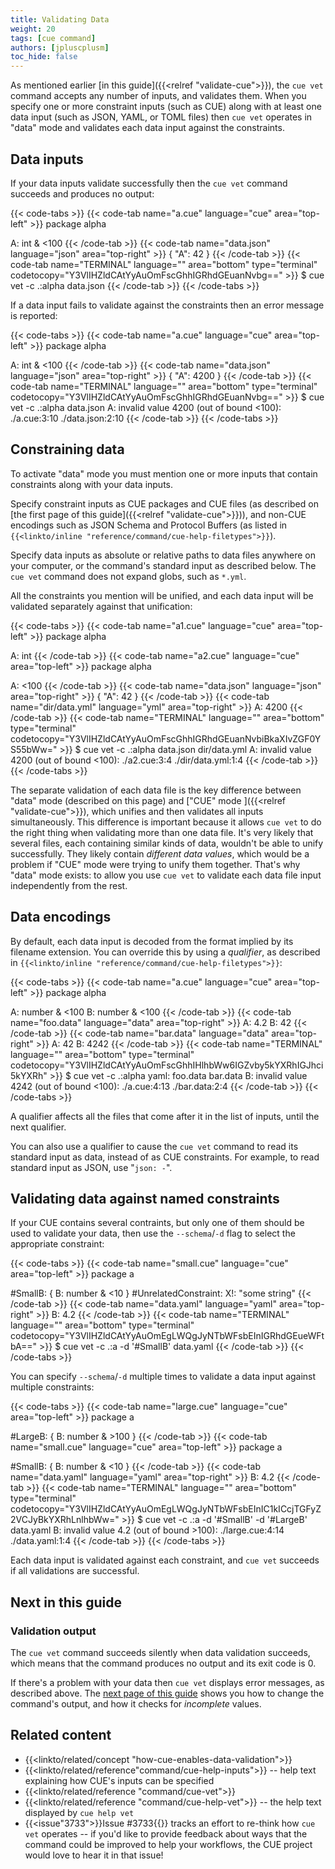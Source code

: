 ```yaml
---
title: Validating Data
weight: 20
tags: [cue command]
authors: [jpluscplusm]
toc_hide: false
---
```


As mentioned earlier [in this guide]({{<relref "validate-cue">}}), the `cue vet`
command accepts any number of inputs, and validates them.
When you specify one or more constraint inputs (such as CUE) along with at
least one data input (such as JSON, YAML, or TOML files) then `cue vet`
operates in "data" mode and validates each data input against the constraints.

## Data inputs

If your data inputs validate successfully then the `cue vet` command succeeds
and produces no output:

{{< code-tabs >}}
{{< code-tab name="a.cue" language="cue" area="top-left" >}}
package alpha

A: int & <100
{{< /code-tab >}}
{{< code-tab name="data.json" language="json" area="top-right" >}}
{
    "A": 42
}
{{< /code-tab >}}
{{< code-tab name="TERMINAL" language="" area="bottom" type="terminal" codetocopy="Y3VlIHZldCAtYyAuOmFscGhhIGRhdGEuanNvbg==" >}}
$ cue vet -c .:alpha data.json
{{< /code-tab >}}
{{< /code-tabs >}}

If a data input fails to validate against the constraints then an error message is reported:

{{< code-tabs >}}
{{< code-tab name="a.cue" language="cue" area="top-left" >}}
package alpha

A: int & <100
{{< /code-tab >}}
{{< code-tab name="data.json" language="json" area="top-right" >}}
{
    "A": 4200
}
{{< /code-tab >}}
{{< code-tab name="TERMINAL" language="" area="bottom" type="terminal" codetocopy="Y3VlIHZldCAtYyAuOmFscGhhIGRhdGEuanNvbg==" >}}
$ cue vet -c .:alpha data.json
A: invalid value 4200 (out of bound <100):
    ./a.cue:3:10
    ./data.json:2:10
{{< /code-tab >}}
{{< /code-tabs >}}

## Constraining data

To activate "data" mode you must mention one or more inputs that contain
constraints along with your data inputs.

Specify constraint inputs as CUE packages and CUE files (as described on
[the first page of this guide]({{<relref "validate-cue">}})), and non-CUE
encodings such as JSON Schema and Protocol Buffers (as listed in
`{{<linkto/inline "reference/command/cue-help-filetypes">}}`).

Specify data inputs as absolute or relative paths to data files anywhere on
your computer, or the command's standard input as described below. The `cue
vet` command does not expand globs, such as `*.yml`.

All the constraints you mention will be unified,
and each data input will be validated separately against that unification:

{{< code-tabs >}}
{{< code-tab name="a1.cue" language="cue" area="top-left" >}}
package alpha

A: int
{{< /code-tab >}}
{{< code-tab name="a2.cue" language="cue" area="top-left" >}}
package alpha

A: <100
{{< /code-tab >}}
{{< code-tab name="data.json" language="json" area="top-right" >}}
{
    "A": 42
}
{{< /code-tab >}}
{{< code-tab name="dir/data.yml" language="yml" area="top-right" >}}
A: 4200
{{< /code-tab >}}
{{< code-tab name="TERMINAL" language="" area="bottom" type="terminal" codetocopy="Y3VlIHZldCAtYyAuOmFscGhhIGRhdGEuanNvbiBkaXIvZGF0YS55bWw=" >}}
$ cue vet -c .:alpha data.json dir/data.yml
A: invalid value 4200 (out of bound <100):
    ./a2.cue:3:4
    ./dir/data.yml:1:4
{{< /code-tab >}}
{{< /code-tabs >}}

The separate validation of each data file is the key difference between
"data" mode (described on this page) and
["CUE" mode ]({{<relref "validate-cue">}}),
which unifies and then validates all inputs simultaneously.
This difference is important because it allows `cue vet` to do the right thing
when validating more than one data file. It's very likely that several files,
each containing similar kinds of data, wouldn't be able to unify successfully.
They likely contain *different data values*, which would be a problem if "CUE"
mode were trying to unify them together. That's why "data" mode exists: to
allow you use `cue vet` to validate each data file input independently from the
rest.

## Data encodings

By default, each data input is decoded from the format implied by its filename
extension. You can override this by using a *qualifier*, as described in
`{{<linkto/inline "reference/command/cue-help-filetypes">}}`:

{{< code-tabs >}}
{{< code-tab name="a.cue" language="cue" area="top-left" >}}
package alpha

A: number & <100
B: number & <100
{{< /code-tab >}}
{{< code-tab name="foo.data" language="data" area="top-right" >}}
A: 4.2
B: 42
{{< /code-tab >}}
{{< code-tab name="bar.data" language="data" area="top-right" >}}
A: 42
B: 4242
{{< /code-tab >}}
{{< code-tab name="TERMINAL" language="" area="bottom" type="terminal" codetocopy="Y3VlIHZldCAtYyAuOmFscGhhIHlhbWw6IGZvby5kYXRhIGJhci5kYXRh" >}}
$ cue vet -c .:alpha yaml: foo.data bar.data
B: invalid value 4242 (out of bound <100):
    ./a.cue:4:13
    ./bar.data:2:4
{{< /code-tab >}}
{{< /code-tabs >}}

A qualifier affects all the files that come after it in the list of inputs,
until the next qualifier.

You can also use a qualifier to cause the `cue vet` command to read its
standard input as data, instead of as CUE constraints. For example, to read
standard input as JSON, use "`json: -`".

## Validating data against named constraints

If your CUE contains several contraints, but only one of them should be used to
validate your data, then use the `--schema`/`-d` flag to select the appropriate
constraint:

{{< code-tabs >}}
{{< code-tab name="small.cue" language="cue" area="top-left" >}}
package a

#SmallB: {
	B: number & <10
}
#UnrelatedConstraint: X!: "some string"
{{< /code-tab >}}
{{< code-tab name="data.yaml" language="yaml" area="top-right" >}}
B: 4.2
{{< /code-tab >}}
{{< code-tab name="TERMINAL" language="" area="bottom" type="terminal" codetocopy="Y3VlIHZldCAtYyAuOmEgLWQgJyNTbWFsbEInIGRhdGEueWFtbA==" >}}
$ cue vet -c .:a -d '#SmallB' data.yaml
{{< /code-tab >}}
{{< /code-tabs >}}

You can specify `--schema`/`-d` multiple times to validate a data input against
multiple constraints:

{{< code-tabs >}}
{{< code-tab name="large.cue" language="cue" area="top-left" >}}
package a

#LargeB: {
	B: number & >100
}
{{< /code-tab >}}
{{< code-tab name="small.cue" language="cue" area="top-left" >}}
package a

#SmallB: {
	B: number & <10
}
{{< /code-tab >}}
{{< code-tab name="data.yaml" language="yaml" area="top-right" >}}
B: 4.2
{{< /code-tab >}}
{{< code-tab name="TERMINAL" language="" area="bottom" type="terminal" codetocopy="Y3VlIHZldCAtYyAuOmEgLWQgJyNTbWFsbEInIC1kICcjTGFyZ2VCJyBkYXRhLnlhbWw=" >}}
$ cue vet -c .:a -d '#SmallB' -d '#LargeB' data.yaml
B: invalid value 4.2 (out of bound >100):
    ./large.cue:4:14
    ./data.yaml:1:4
{{< /code-tab >}}
{{< /code-tabs >}}

Each data input is validated against each constraint, and
`cue vet` succeeds if all validations are successful.

## Next in this guide

### Validation output

The `cue vet` command succeeds silently when data validation succeeds, which
means that the command produces no output and its exit code is 0.

If there's a problem with your data then `cue vet` displays error messages, as
described above. The
[next page of this guide]({{<relref"output">}}) shows you how to change the
command's output, and how it checks for *incomplete* values.

## Related content

- {{<linkto/related/concept "how-cue-enables-data-validation">}}
- {{<linkto/related/reference"command/cue-help-inputs">}} -- help text explaining how CUE's inputs can be specified
- {{<linkto/related/reference "command/cue-vet">}}
- {{<linkto/related/reference "command/cue-help-vet">}} -- the help text displayed by `cue help vet`
- {{<issue"3733">}}Issue #3733{{</issue>}} tracks an effort to re-think how
  `cue vet` operates -- if you'd like to provide feedback about ways that the
  command could be improved to help your workflows, the CUE project would love
  to hear it in that issue!

